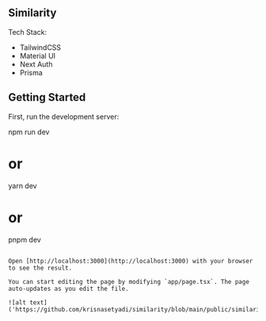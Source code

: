## Similarity

Tech Stack:
- TailwindCSS
- Material UI
- Next Auth
- Prisma

## Getting Started

First, run the development server:

npm run dev
# or
yarn dev
# or
pnpm dev
```

Open [http://localhost:3000](http://localhost:3000) with your browser to see the result.

You can start editing the page by modifying `app/page.tsx`. The page auto-updates as you edit the file.

![alt text]('https://github.com/krisnasetyadi/similarity/blob/main/public/similarity.png')
